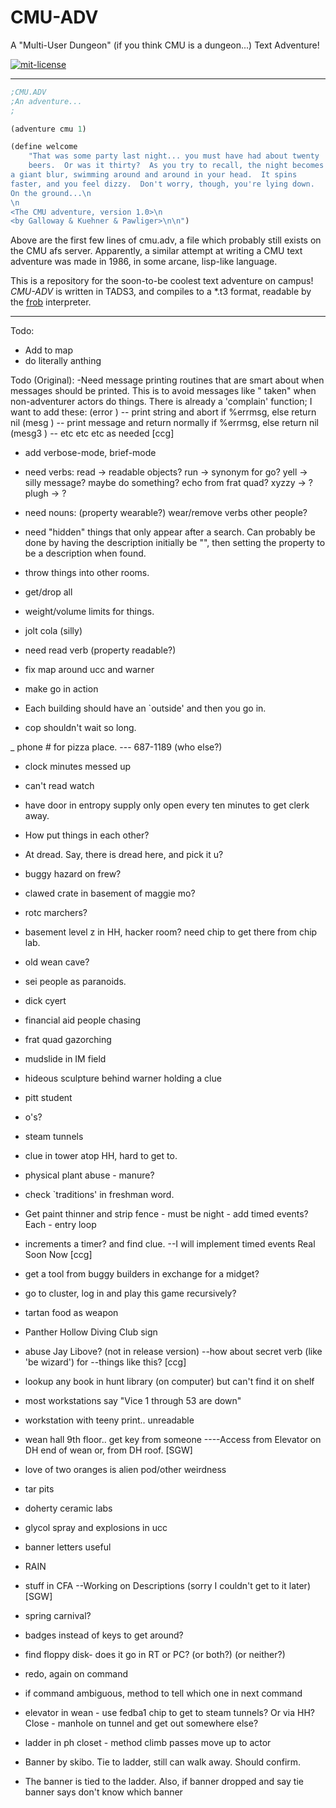 CMU-ADV
=======

A "Multi-User Dungeon" (if you think CMU is a dungeon...) Text Adventure!

[![mit-license](http://img.shields.io/:license-MIT-blue.svg?style=plastic)](http://bescott.mit-license.org)

---
```lisp
;CMU.ADV
;An adventure...
;

(adventure cmu 1)

(define welcome
    "That was some party last night... you must have had about twenty
    beers.  Or was it thirty?  As you try to recall, the night becomes
a giant blur, swimming around and around in your head.  It spins
faster, and you feel dizzy.  Don't worry, though, you're lying down.
On the ground...\n
\n
<The CMU adventure, version 1.0>\n
<by Galloway & Kuehner & Pawliger>\n\n")
```

Above are the first few lines of cmu.adv, a file which probably still exists on the CMU afs server. Apparently, a similar attempt at writing a CMU text adventure was made in 1986, in some arcane, lisp-like language.

This is a repository for the soon-to-be coolest text adventure on campus! *CMU-ADV* is written in TADS3, and compiles to a *.t3 format, readable by the [frob](https://github.com/realnc/frobtads "FrobTADS") interpreter.

---

Todo:
- Add to map
- do literally anthing

Todo (Original):
-Need message printing routines that are smart about when messages
   should be printed.  This is to avoid messages like "<noun> taken"
   when non-adventurer actors do things.
   There is already a 'complain' function; I want to add these:
   (error <string>) -- print string and abort if %errmsg,
		       else return nil
   (mesg <string>) --  print message and return normally if %errmsg,
                       else return nil
   (mesg3 <string> <np> <string>) -- etc etc etc as needed
   [ccg]

- add verbose-mode, brief-mode
- need verbs:
    read -> readable objects?
    run -> synonym for go?
    yell -> silly message?  maybe do something? echo from frat quad?
    xyzzy -> ?
    plugh -> ?
- need nouns:
    (property wearable?) wear/remove verbs
    other people?
- need "hidden" things that only appear after a search.
    Can probably be done by having the description initially be "",
    then setting the property to be a description when found.
- throw things into other rooms.
- get/drop all
- weight/volume limits for things.
- jolt cola (silly)

- need read verb (property readable?)
- fix map around ucc and warner
- make go in action
- Each building should have an `outside' and then you go in.
- cop shouldn't wait so long.

_ phone # for pizza place.
		--- 687-1189  (who else?)
- clock minutes messed up
- can't read watch
- have door in entropy supply only open every ten minutes to get clerk away.
- How put things in each other?
- At dread.  Say, there is dread here, and pick it u?
- buggy hazard on frew?
- clawed crate in basement of maggie mo?
- rotc marchers?
- basement level z in HH, hacker room? need chip to get there from chip lab.
- old wean cave?
- sei people as paranoids.
- dick cyert
- financial aid people chasing
- frat quad gazorching
- mudslide in IM field
- hideous sculpture behind warner holding a clue
- pitt student
- o's?
- steam tunnels
- clue in tower atop HH, hard to get to.
- physical plant abuse - manure?
- check `traditions' in freshman word.
- Get paint thinner and strip fence - must be night - add timed events?  Each - entry loop
- increments a timer? and find clue.
	--I will implement timed events Real Soon Now [ccg]
- get a tool from buggy builders in exchange for a midget?
- go to cluster, log in and play this game recursively?

- tartan food as weapon
- Panther Hollow Diving Club sign
- abuse Jay Libove? (not in release version)
	--how about secret verb (like 'be wizard') for
	--things like this? [ccg]

- lookup any book in hunt library (on computer) but can't find it on shelf
- most workstations say "Vice 1 through 53 are down"
- workstation with teeny print.. unreadable
- wean hall 9th floor.. get key from someone
	----Access from Elevator on DH end of wean or, from DH roof. [SGW]
- love of two oranges is alien pod/other weirdness
- tar pits
- doherty ceramic labs
- glycol spray and explosions in ucc
- banner letters useful
- RAIN
- stuff in CFA
	--Working on Descriptions (sorry I couldn't get to it later)  [SGW]
- spring carnival?
- badges instead of keys to get around?
- find floppy disk- does it go in RT or PC? (or both?) (or neither?)
- redo, again on command
- if command ambiguous,  method to tell which one in next command

- elevator in wean - use fedba1 chip to get to steam tunnels?  Or via HH?  Close - manhole on tunnel and get out somewhere else?

- ladder in ph closet - method climb passes move up to actor
- Banner by skibo.  Tie to ladder, still can walk away.  Should confirm.
- The banner is tied to the ladder.  Also, if banner dropped and say tie banner says don't know which banner
